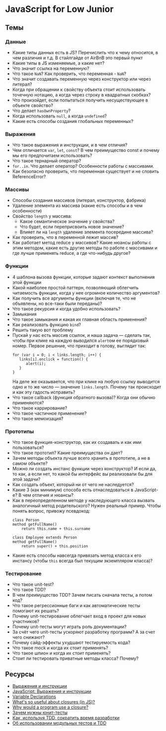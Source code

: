 # JavaScript for Low Junior

## Темы
### Данные 
* Какие типы данных есть в JS? Перечислить что к чему относится, в чем различия и т.д. В стайлгайде от AirBnB это первый пункт
* Какие типы в JS изменяемые, а какие нет?
* Что значит ссылка на переменную?
* Что такое `NaN`? Как проверить, что переменная - `NaN`?
* Что значит создавать переменную через конструктор или через литерал?
* Когда при обращении к свойству объекта стоит использовать точечную нотацию, а когда через строку в квадратных скобках?
* Что произойдет, если попытаться получить несуществующее в объекте свойство?
* Что делает `hasOwnProperty`?
* Когда использовать `null`, а когда `undefined`?
* Какие есть способы создания глобальных переменных?
### Выражения 
* Что такое выражения и инструкции, и в чем отличия? 
* Чем отличается `var`, `let`, `const`? В чем преимущество const и почему мы его предпочитаем использовать?
* Что такое тернарный оператор?
* `for..in`. Что делает оператор? Особенности работы с массивами.
* Как безопасно проверить, что переменная существует и не словить ReferenceError?
### Массивы 
* Способы создания массивов (литерал, конструктор, фабрика)
* Удаление элемента из массива (какие есть способы и в чем особенности)
* Свойство `length` у массива:
    * Какое семантическое значение у свойства?
    * Что будет, если переприсвоить новое значение?
    * Влияет ли на `length` удаление элемента посередине массива?
* Как проверить, что в переменной лежит массив?
* Как работает метод reduce у массивов? Какие нюансы работы с этим методом, какие есть другие методы по работе с массивами и где лучше применять reduce, а где что-нибудь другое?
### Функции 
* 4 шаблона вызова функции, которые задают контекст выполнения этой функции
* Какой наиболее простой паттерн, позволяющий облегчить читаемость функции, когда у нее огромное количество аргументов?
* Как получить все аргументы функции (включая те, что не объявлены, но все-таки были переданы)?
* Что такое рекурсия и когда удобно использовать?
* Замыкания 
* Что такое замыкания и какая их главная область применения?  
* Как реализовать функцию `bind`? 
* Решить такую вот проблему 
* Пускай у нас есть массив ссылок, и наша задача — сделать так, чтобы при клике на каждую выводился `alert`ом ее порядковый номер. Первое решение, что приходит в голову, выглядит так:
    ```
    for (var i = 0; i < links.length; i++) {
       links[i].onclick = function() {
          alert(i);
       }
    }
    ```
    На деле же оказывается, что при клике на любую ссылку выводится одно и то же число — значение `links.length`. Почему так происходит и как эту гадость исправить?
* Что такое callback (функция обратного вызова)? Когда они обычно применяются?
* Что такое каррирование?
* Что такое частичное применение?
* Что такое мемоизация?

### Прототипы 
* Что такое функция-конструктор, как их создавать и как ими пользоваться?
* Что такое прототип? Какие преимущества он дает? 
* Зачем методы объекта лучше всего хранить в прототипе, а не в самом объекте?
* Можно ли создать инстанс функции через конструктор? И если да, то как, а если нет, то какой бы интерфейс вы реализовали бы для этой задачи?
* Как создать объект, который ни от чего не наследуется?
* Какие 3 (как минимум) способа есть отнаследоваться в JavaScript-е? В чем отличия и нюансы?  
* Как в переопределенном методе у наследующего класса вызвать аналогичный метод родительского?
    Нужен реальный пример. Чтобы понять вопрос, привожу псевдокод:
    ```
    class Person
    method getFullName()
        return this.name + this.surname

    class Employee extends Person
    method getFullName()
        return super() + this.position
    ```
* Какие есть способы навсегда привязать метод класса к его инстансу (чтобы `this` всегда был текущим экземпляром класса)?
### Тестирование 
* Что такое unit-test?
* Что такое TDD?
* В чем преимущество TDD? Зачем писать сначала тесты, а потом код?
* Что такое регрессионные баги и как автоматические тесты помогают их решать?
* Почему unit-тестирование облегчает вход в проект для новых участников? 
* Почему unit-тесты могут играть роль документации?
* За счёт чего unit-тесты ускоряют разработку программ? А за счет чего снижают?
* Почему сайд-эффекты ухудшают тестируемость кода?
* Что такое mock и когда их стоит применять?
* Что такое шпион и когда их стоит применять?
* Стоит ли тестировать приватные методы класса? Почему?


## Ресурсы
* [Выражения и инструкции](https://ru.hexlet.io/courses/introduction_to_programming/lessons/expressions/theory_unit)
* [JavaScript: Выражения и инструкции](https://puzzleweb.ru/javascript/2_syntax3.php)
* [Variable Declarations](https://www.typescriptlang.org/docs/handbook/variable-declarations.html)
* [What's so useful about closures (in JS)?](https://softwareengineering.stackexchange.com/questions/203507/whats-so-useful-about-closures-in-js)
* [Why would a program use a closure?](https://softwareengineering.stackexchange.com/questions/285941/why-would-a-program-use-a-closure)
* [Зачем нужны юнит-тесты](https://tproger.ru/translations/unit-tests-purposes/)
* [Как, используя TDD, сократить время разработки](https://www.simbirsoft.com/blog/razrabotka-cherez-testirovanie-polza-i-vred/)
* [Об использовании модульных тестов и TDD](https://eax.me/unit-testing/)
